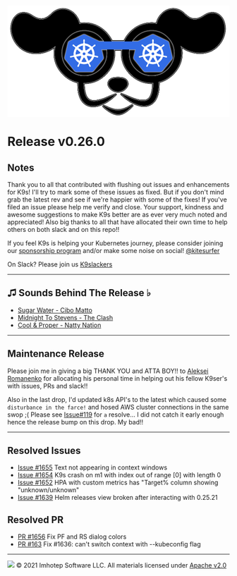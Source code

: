 <img src="https://raw.githubusercontent.com/derailed/k9s/master/assets/k9s.png" align="center" width="800" height="auto"/>

# Release v0.26.0

## Notes

Thank you to all that contributed with flushing out issues and enhancements for K9s! I'll try to mark some of these issues as fixed. But if you don't mind grab the latest rev and see if we're happier with some of the fixes! If you've filed an issue please help me verify and close. Your support, kindness and awesome suggestions to make K9s better are as ever very much noted and appreciated! Also big thanks to all that have allocated their own time to help others on both slack and on this repo!!

If you feel K9s is helping your Kubernetes journey, please consider joining our [sponsorship program](https://github.com/sponsors/derailed) and/or make some noise on social! [@kitesurfer](https://twitter.com/kitesurfer)

On Slack? Please join us [K9slackers](https://join.slack.com/t/k9sers/shared_invite/enQtOTA5MDEyNzI5MTU0LWQ1ZGI3MzliYzZhZWEyNzYxYzA3NjE0YTk1YmFmNzViZjIyNzhkZGI0MmJjYzhlNjdlMGJhYzE2ZGU1NjkyNTM)

---

## ♫ Sounds Behind The Release ♭

* [Sugar Water - Cibo Matto](https://www.youtube.com/watch?v=EN9auBn6Jys)
* [Midnight To Stevens - The Clash](https://www.youtube.com/watch?v=9suQJthS6to)
* [Cool & Proper - Natty Nation](https://www.youtube.com/watch?v=9q337zn7bpI)

---

## Maintenance Release

Please join me in giving a big THANK YOU and ATTA BOY!! to [Aleksei Romanenko](https://github.com/slimus) for allocating his personal time in helping out his fellow K9ser's with issues, PRs and slack!!

Also in the last drop, I'd updated k8s API's to the latest which caused some `disturbance in the farce!` and hosed AWS cluster connections in the same swop ;( Please see [Issue#119](https://github.com/kswapd/k11s/issues/1619) for `a` resolve... I did not catch it early enough hence the release bump on this drop. My bad!!

---

## Resolved Issues

* [Issue #1655](https://github.com/kswapd/k11s/issues/1655) Text not appearing in context windows
* [Issue #1654](https://github.com/kswapd/k11s/issues/1654) K9s crash on m1 with index out of range [0] with length 0
* [Issue #1652](https://github.com/kswapd/k11s/issues/1652) HPA with custom metrics has "Target% column showing "unknown/unknown"
* [Issue #1639](https://github.com/kswapd/k11s/issues/1639) Helm releases view broken after interacting with 0.25.21

## Resolved PR

* [PR #1656](https://github.com/kswapd/k11s/pull/156) Fix PF and RS dialog colors
* [PR #163](https://github.com/kswapd/k11s/pull/1636) Fix #1636: can't switch context with --kubeconfig flag

---

<img src="https://raw.githubusercontent.com/derailed/k9s/master/assets/imhotep_logo.png" width="32" height="auto"/> © 2021 Imhotep Software LLC. All materials licensed under [Apache v2.0](http://www.apache.org/licenses/LICENSE-2.0)
